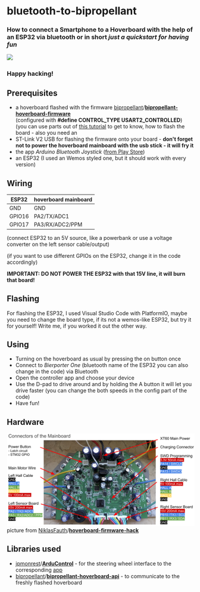 
# bluetooth-to-bipropellant 
### How to connect a Smartphone to a Hoverboard with the help of an ESP32 via bluetooth or in short *just a quickstart for having fun*
![](.github/example1.gif)
### Happy hacking!


## Prerequisites

 - a hoverboard flashed with the firmware [bipropellant](https://github.com/bipropellant)/**[bipropellant-hoverboard-firmware](https://github.com/bipropellant/bipropellant-hoverboard-firmware)** 
 <br>(configured with **#define CONTROL_TYPE USART2_CONTROLLED**)
 <br>(you can use parts out of [this tutorial](https://github.com/NiklasFauth/hoverboard-firmware-hack/wiki/Build-Instruction:-TranspOtter) to get to know, how to flash the board - also you need an 
 - ST-Link V2 USB for flashing the firmware onto your board - **don't forget not to power the hoverboard mainboard with the usb stick - it will fry it** 
 - the app *Arduino Bluetooth Joystick* ([from Play Store](https://play.google.com/store/apps/details?id=com.juan.arducontrol))
 - an ESP32 (I used an Wemos styled one, but it should work with every version) 

## Wiring
|ESP32|hoverboard mainboard|
|--|--|
| GND | GND |
| GPIO16 | PA2/TX/ADC1 |
| GPIO17 | PA3/RX/ADC2/PPM |

(connect ESP32 to an 5V source, like a powerbank or use a voltage converter on the left sensor cable/output)

(if you want to use different GPIOs on the ESP32, change it in the code accordingly)

**IMPORTANT: DO NOT POWER THE ESP32 with that 15V line, it will burn that board!**

## Flashing

For flashing the ESP32, I used Visual Studio Code with PlatformIO, maybe you need to change the board type, if its not a wemos-like ESP32, but try it for yourself! Write me, if you worked it out the other way.

## Using
 - Turning on the hoverboard as usual by pressing the on button once
 - Connect to *Bierporter One* (bluetooth name of the ESP32 you can also change in the code) via Bluetooth
 - Open the controller app and choose your device
 - Use the D-pad to drive around and by holding the A button it will let you drive faster (you can change the both speeds in the config part of the code)
 - Have fun!
 
## Hardware
![Hoverboard Mainboard Pinout](https://raw.githubusercontent.com/NiklasFauth/hoverboard-firmware-hack/master/pinout.png)
picture from 
[NiklasFauth](https://github.com/NiklasFauth)/**[hoverboard-firmware-hack](https://github.com/NiklasFauth/hoverboard-firmware-hack)**

## Libraries used
 - [jpmonrest](https://github.com/jpmonrest)/**[ArduControl](https://github.com/jpmonrest/ArduControl)** - for the steering wheel interface to the corresponding [app](https://play.google.com/store/apps/details?id=com.juan.arducontrol)
 - [bipropellant](https://github.com/bipropellant)/**[bipropellant-hoverboard-api](https://github.com/bipropellant/bipropellant-hoverboard-api)** - to communicate to the freshly flashed hoverboard
